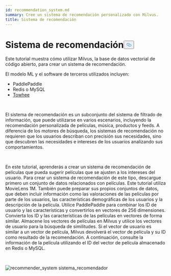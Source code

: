 ```yaml
---
id: recommendation_system.md
summary: Cree un sistema de recomendación personalizado con Milvus.
title: Sistema de recomendación
---
```

<h1 id="Recommender-System" class="common-anchor-header">Sistema de recomendación<button data-href="#Recommender-System" class="anchor-icon" translate="no">
      <svg translate="no"
        aria-hidden="true"
        focusable="false"
        height="20"
        version="1.1"
        viewBox="0 0 16 16"
        width="16"
      >
        <path
          fill="#0092E4"
          fill-rule="evenodd"
          d="M4 9h1v1H4c-1.5 0-3-1.69-3-3.5S2.55 3 4 3h4c1.45 0 3 1.69 3 3.5 0 1.41-.91 2.72-2 3.25V8.59c.58-.45 1-1.27 1-2.09C10 5.22 8.98 4 8 4H4c-.98 0-2 1.22-2 2.5S3 9 4 9zm9-3h-1v1h1c1 0 2 1.22 2 2.5S13.98 12 13 12H9c-.98 0-2-1.22-2-2.5 0-.83.42-1.64 1-2.09V6.25c-1.09.53-2 1.84-2 3.25C6 11.31 7.55 13 9 13h4c1.45 0 3-1.69 3-3.5S14.5 6 13 6z"
        ></path>
      </svg>
    </button></h1><p>Este tutorial muestra cómo utilizar Milvus, la base de datos vectorial de código abierto, para crear un sistema de recomendación.</p>
<p>El modelo ML y el software de terceros utilizados incluyen:</p>
<ul>
<li>PaddlePaddle</li>
<li>Redis o MySQL</li>
<li><a href="https://towhee.io/">Towhee</a></li>
</ul>
<p></br></p>
<p>El sistema de recomendación es un subconjunto del sistema de filtrado de información, que puede utilizarse en varios escenarios, incluyendo la recomendación personalizada de películas, música, productos y feeds. A diferencia de los motores de búsqueda, los sistemas de recomendación no requieren que los usuarios describan con precisión sus necesidades, sino que descubren las necesidades e intereses de los usuarios analizando sus comportamientos.</p>
<p></br></p>
<p>En este tutorial, aprenderás a crear un sistema de recomendación de películas que pueda sugerir películas que se ajusten a los intereses del usuario. Para crear un sistema de recomendación de este tipo, descargue primero un conjunto de datos relacionados con películas. Este tutorial utiliza MovieLens 1M. También puede preparar sus propios conjuntos de datos, que deben incluir información como las valoraciones de las películas por parte de los usuarios, las características demográficas de los usuarios y la descripción de la película. Utilice PaddlePaddle para combinar los ID de usuario y las características y convertirlos en vectores de 256 dimensiones. Convierta los ID y las características de las películas en vectores de forma similar. Almacene los vectores de películas en Milvus y utilice los vectores de usuario para la búsqueda de similitudes. Si el vector de usuario es similar a un vector de película, Milvus devolverá el vector de película y su ID como resultado de la recomendación. A continuación, consulte la información de la película utilizando el ID del vector de película almacenado en Redis o MySQL.</p>
<p></br></p>
<p>
  
   <span class="img-wrapper"> <img translate="no" src="/docs/v2.4.x/assets/recommendation_system.png" alt="recommender_system" class="doc-image" id="recommender_system" />
   </span> <span class="img-wrapper"> <span>sistema_recomendador</span> </span></p>
